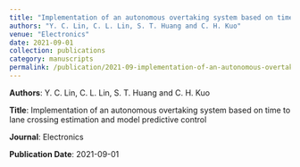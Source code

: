 ```yaml
---
title: "Implementation of an autonomous overtaking system based on time to lane crossing estimation and model predictive control"
authors: "Y. C. Lin, C. L. Lin, S. T. Huang and C. H. Kuo"
venue: "Electronics"
date: 2021-09-01
collection: publications
category: manuscripts
permalink: /publication/2021-09-implementation-of-an-autonomous-overtaking-system-based-on-time-to-lane-crossing-estimation-and-model-predictive-control
---
```


**Authors**: Y. C. Lin, C. L. Lin, S. T. Huang and C. H. Kuo

**Title**: Implementation of an autonomous overtaking system based on time to lane crossing estimation and model predictive control

**Journal**: Electronics

**Publication Date**: 2021-09-01
